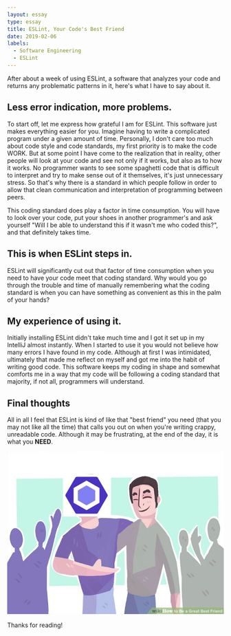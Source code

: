 ```yaml
---
layout: essay
type: essay
title: ESLint, Your Code's Best Friend
date: 2019-02-06
labels:
  - Software Engineering
  - ESLint
---
```


After about a week of using ESLint, a software that analyzes your code and returns any problematic patterns in it, here's what I have to say about it.

## Less error indication, more problems.

To start off, let me express how grateful I am for ESLint. This software just makes everything easier for you. Imagine having to write a complicated program under a given amount of time. Personally, I don't care too much about code style and code standards, my first priority is to make the code WORK. But at some point I have come to the realization that in reality, other people will look at your code and see not only if it works, but also as to how it works. No programmer wants to see some spaghetti code that is difficult to interpret and try to make sense out of it themselves, it's just unnecessary stress. So that's why there is a standard in which people follow in order to allow that clean communication and interpretation of programming between peers. 

This coding standard does play a factor in time consumption. You will have to look over your code, put your shoes in another programmer's and ask yourself "Will I be able to understand this if it wasn't me who coded this?", and that definitely takes time. 

## This is when ESLint steps in.

ESLint will significantly cut out that factor of time consumption when you need to have your code meet that coding standard. Why would you go through the trouble and time of manually remembering what the coding standard is when you can have something as convenient as this in the palm of your hands? 

## My experience of using it.

Initially installing ESLint didn't take much time and I got it set up in my IntelliJ almost instantly. When I started to use it you would not believe how many errors I have found in my code. Although at first I was intimidated, ultimately that made me reflect on myself and got me into the habit of writing good code. This software keeps my coding in shape and somewhat comforts me in a way that my code will be following a coding standard that majority, if not all, programmers will understand. 

## Final thoughts

All in all I feel that ESLint is kind of like that "best friend" you need (that you may not like all the time) that calls you out on when you're writing crappy, unreadable code. Although it may be frustrating, at the end of the day, it is what you **NEED**.

<img class="ui medium centered image" src="../images/bestfriend.png"> 

Thanks for reading!
